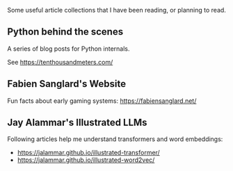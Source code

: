 Some useful article collections that I have been reading, or planning to read.


Python behind the scenes
----
A series of blog posts for Python internals.

See https://tenthousandmeters.com/



Fabien Sanglard's Website
---
Fun facts about early gaming systems: https://fabiensanglard.net/


Jay Alammar's Illustrated LLMs
---
Following articles help me understand transformers and word embeddings:
- https://jalammar.github.io/illustrated-transformer/
- https://jalammar.github.io/illustrated-word2vec/